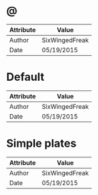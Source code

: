 # @
| Attribute | Value |
| ---  | ---     |
| Author | SixWingedFreak |
| Date | 05/19/2015 |
# Default
| Attribute | Value |
| ---  | ---     |
| Author | SixWingedFreak |
| Date | 05/19/2015 |
# Simple plates
| Attribute | Value |
| ---  | ---     |
| Author | SixWingedFreak |
| Date | 05/19/2015 |
